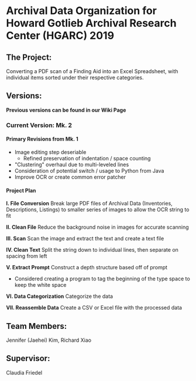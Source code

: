 # Archival Data Organization for Howard Gotlieb Archival Research Center (HGARC) 2019 #

## The Project: ##
Converting a PDF scan of a Finding Aid into an Excel Spreadsheet, with individual items sorted under their respective categories.
## Versions: ##
__Previous versions can be found in our Wiki Page__

### Current Version: Mk. 2 ###

#### Primary Revisions from Mk. 1 ####
* Image editing step deseriable
  * Refined preservation of indentation / space counting
* "Clustering" overhaul due to multi-leveled lines
* Consideration of potential switch / usage to Python from Java
* Improve OCR or create common error patcher

#### Project Plan ####
__I. File Conversion__
Break large PDF files of Archival Data (Inventories, Descriptions, Listings) to smaller series of images to allow the OCR string to fit

__II. Clean File__
Reduce the background noise in images for accurate scanning

__III. Scan__
Scan the image and extract the text and create a text file

__IV. Clean Text__
Split the string down to individual lines, then separate on spacing from left

__V. Extract Prompt__
Construct a depth structure based off of prompt
* Considered creating a program to tag the beginning of the type space to keep the white space

__VI. Data Categorization__
Categorize the data

__VII. Reassemble Data__
Create a CSV or Excel file with the processed data








## Team Members:
Jennifer (Jaehei) Kim, Richard Xiao

## Supervisor:
Claudia Friedel
